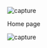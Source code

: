 ![capture](https://user-images.githubusercontent.com/18416366/30641535-2195886e-9e25-11e7-80ef-649d07ff663b.PNG)

Home page

![capture](https://user-images.githubusercontent.com/18416366/30641593-6e3772b8-9e25-11e7-9805-49911fbb92db.PNG)
